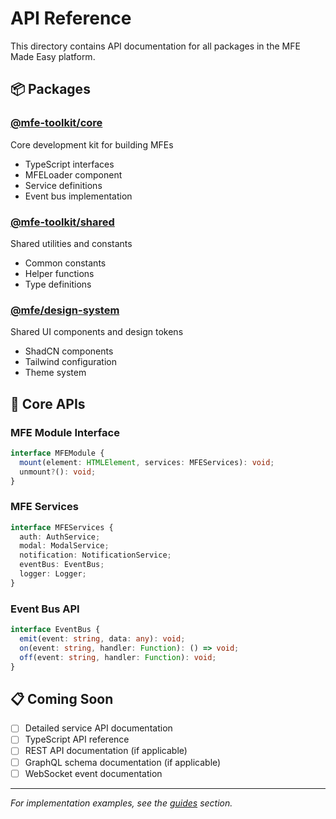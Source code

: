 # API Reference

This directory contains API documentation for all packages in the MFE Made Easy platform.

## 📦 Packages

### [@mfe-toolkit/core](../../packages/mfe-toolkit-core/README.md)

Core development kit for building MFEs

- TypeScript interfaces
- MFELoader component
- Service definitions
- Event bus implementation

### [@mfe-toolkit/shared](../../packages/mfe-toolkit-shared/README.md)

Shared utilities and constants

- Common constants
- Helper functions
- Type definitions

### [@mfe/design-system](../../packages/design-system/README.md)

Shared UI components and design tokens

- ShadCN components
- Tailwind configuration
- Theme system

## 🔌 Core APIs

### MFE Module Interface

```typescript
interface MFEModule {
  mount(element: HTMLElement, services: MFEServices): void;
  unmount?(): void;
}
```

### MFE Services

```typescript
interface MFEServices {
  auth: AuthService;
  modal: ModalService;
  notification: NotificationService;
  eventBus: EventBus;
  logger: Logger;
}
```

### Event Bus API

```typescript
interface EventBus {
  emit(event: string, data: any): void;
  on(event: string, handler: Function): () => void;
  off(event: string, handler: Function): void;
}
```

## 📋 Coming Soon

- [ ] Detailed service API documentation
- [ ] TypeScript API reference
- [ ] REST API documentation (if applicable)
- [ ] GraphQL schema documentation (if applicable)
- [ ] WebSocket event documentation

---

_For implementation examples, see the [guides](../guides/) section._
